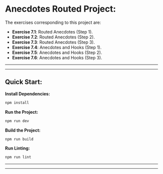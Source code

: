 # Anecdotes Routed Project:

The exercises corresponding to this project are:

- **Exercise 7.1**: Routed Anecdotes (Step 1).
- **Exercise 7.2**: Routed Anecdotes (Step 2).
- **Exercise 7.3**: Routed Anecdotes (Step 3).
- **Exercise 7.4**: Anecdotes and Hooks (Step 1).
- **Exercise 7.5**: Anecdotes and Hooks (Step 2).
- **Exercise 7.6**: Anecdotes and Hooks (Step 3).

---
---

## Quick Start:

**Install Dependencies:**

```bash
npm install
```

**Run the Project:**

```bash
npm run dev
```

**Build the Project:**

```bash
npm run build
```

**Run Linting:**

```bash
npm run lint
```

---
---